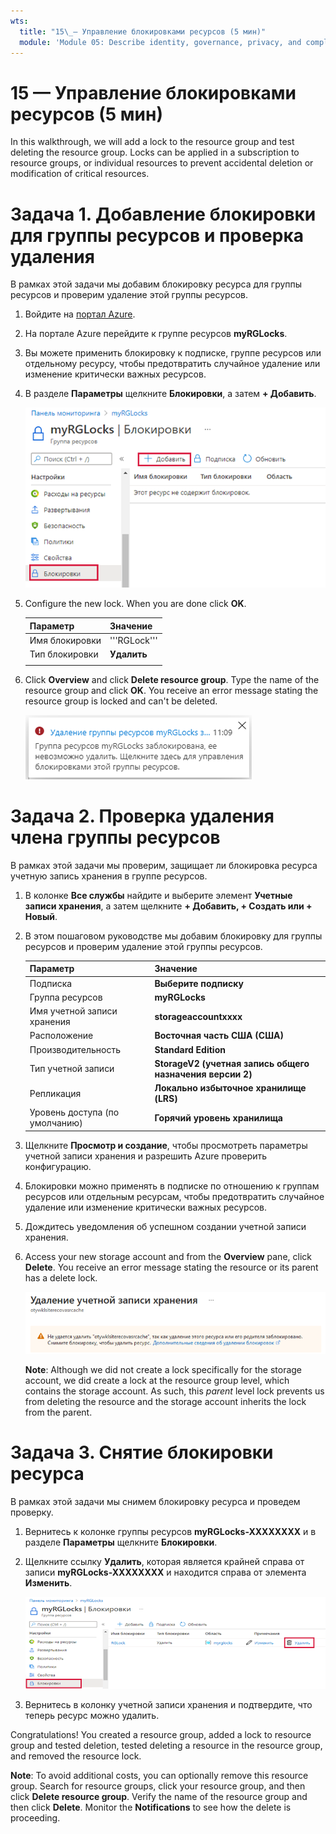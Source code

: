 ```yaml
---
wts:
  title: "15\_— Управление блокировками ресурсов (5 мин)"
  module: 'Module 05: Describe identity, governance, privacy, and compliance features'
---
```

# <a name="15---manage-resource-locks-5-min"></a>15 — Управление блокировками ресурсов (5 мин)

In this walkthrough, we will add a lock to the resource group and test deleting the resource group. Locks can be applied in a subscription to resource groups, or individual resources to prevent accidental deletion or modification of critical resources.  


# <a name="task-1--add-a-lock-to-the-resource-group-and-test-deletion"></a>Задача 1.  Добавление блокировки для группы ресурсов и проверка удаления

В рамках этой задачи мы добавим блокировку ресурса для группы ресурсов и проверим удаление этой группы ресурсов. 

1. Войдите на [портал Azure](https://portal.azure.com).

2. На портале Azure перейдите к группе ресурсов **myRGLocks**.

3. Вы можете применить блокировку к подписке, группе ресурсов или отдельному ресурсу, чтобы предотвратить случайное удаление или изменение критически важных ресурсов. 

4. В разделе **Параметры** щелкните **Блокировки**, а затем **+ Добавить**. 

    ![Снимок экрана: группа ресурсов myRGLocks с отображаемой панелью "Блокировки".](../images/1601.png)

5. Configure the new lock. When you are done click <bpt id="p1">**</bpt>OK<ept id="p1">**</ept>. 

    | Параметр | Значение |
    | -- | -- |
    | Имя блокировки | '''RGLock''' |
    | Тип блокировки | **Удалить** |
    | | |

6. Click <bpt id="p1">**</bpt>Overview<ept id="p1">**</ept> and click <bpt id="p2">**</bpt>Delete resource group<ept id="p2">**</ept>. Type the name of the resource group and click <bpt id="p1">**</bpt>OK<ept id="p1">**</ept>. You receive an error message stating the resource group is locked and can't be deleted.

    ![Снимок экрана: ошибка удаления из-за блокировок.](../images/1602.png)

# <a name="task-2-test-deleting-a-member-of-the-resource-group"></a>Задача 2. Проверка удаления члена группы ресурсов

В рамках этой задачи мы проверим, защищает ли блокировка ресурса учетную запись хранения в группе ресурсов. 

1. В колонке **Все службы** найдите и выберите элемент **Учетные записи хранения**, а затем щелкните **+ Добавить, + Создать или + Новый**. 

2. В этом пошаговом руководстве мы добавим блокировку для группы ресурсов и проверим удаление этой группы ресурсов.

    | Параметр | Значение | 
    | --- | --- |
    | Подписка | **Выберите подписку** |
    | Группа ресурсов | **myRGLocks** |
    | Имя учетной записи хранения | **storageaccountxxxx** |
    | Расположение | **Восточная часть США (США)**  |
    | Производительность | **Standard Edition** |
    | Тип учетной записи | **StorageV2 (учетная запись общего назначения версии 2)** |
    | Репликация | **Локально избыточное хранилище (LRS)** |
    | Уровень доступа (по умолчанию) | **Горячий уровень хранилища** |
   

3. Щелкните **Просмотр и создание**, чтобы просмотреть параметры учетной записи хранения и разрешить Azure проверить конфигурацию. 

4. Блокировки можно применять в подписке по отношению к группам ресурсов или отдельным ресурсам, чтобы предотвратить случайное удаление или изменение критически важных ресурсов. 

5.  Дождитесь уведомления об успешном создании учетной записи хранения. 

6. Access your new storage account and from the <bpt id="p1">**</bpt>Overview<ept id="p1">**</ept> pane, click <bpt id="p2">**</bpt>Delete<ept id="p2">**</ept>. You receive an error message stating the resource or its parent has a delete lock. 

    ![Снимок экрана: ошибка удаления учетной записи хранения.](../images/1603.png)

    <bpt id="p1">**</bpt>Note<ept id="p1">**</ept>: Although we did not create a lock specifically for the storage account, we did create a lock at the resource group level, which contains the storage account. As such, this <bpt id="p1">*</bpt>parent<ept id="p1">*</ept> level lock prevents us from deleting the resource and the storage account inherits the lock from the parent.

# <a name="task-3-remove-the-resource-lock"></a>Задача 3. Снятие блокировки ресурса

В рамках этой задачи мы снимем блокировку ресурса и проведем проверку. 

1. Вернитесь к колонке группы ресурсов **myRGLocks-XXXXXXXX** и в разделе **Параметры** щелкните **Блокировки**.
    
2. Щелкните ссылку **Удалить**, которая является крайней справа от записи **myRGLocks-XXXXXXXX** и находится справа от элемента **Изменить**.

    ![Снимок экрана: блокировка с выделенной ссылкой "Удалить".](../images/1604.png)

3. Вернитесь в колонку учетной записи хранения и подтвердите, что теперь ресурс можно удалить.

Congratulations! You created a resource group, added a lock to resource group and tested deletion, tested deleting a resource in the resource group, and removed the resource lock. 

<bpt id="p1">**</bpt>Note<ept id="p1">**</ept>: To avoid additional costs, you can optionally remove this resource group. Search for resource groups, click your resource group, and then click <bpt id="p1">**</bpt>Delete resource group<ept id="p1">**</ept>. Verify the name of the resource group and then click <bpt id="p1">**</bpt>Delete<ept id="p1">**</ept>. Monitor the <bpt id="p1">**</bpt>Notifications<ept id="p1">**</ept> to see how the delete is proceeding.
